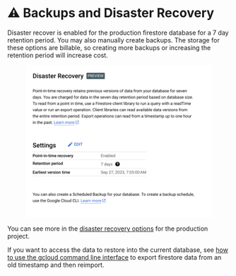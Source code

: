 # ⚠ Backups and Disaster Recovery

Disaster recover is enabled for the production firestore database for a 7 day retention period. You may also manually create backups. The storage for these options are billable, so creating more backups or increasing the retention period will increase cost.

<figure><img src="../../.gitbook/assets/backup.png" alt=""><figcaption></figcaption></figure>

You can see more in the [disaster recovery options](https://console.cloud.google.com/firestore/databases/-default-/disaster-recovery?authuser=0\&project=timberid-prd\&hl=en) for the production project.

If you want to access the data to restore into the current database, see [how to use the gcloud command line interface](https://cloud.google.com/firestore/docs/use-pitr?hl=en#export\_and\_import\_from\_a\_consistent\_pitr\_version) to export firestore data from an old timestamp and then reimport.

